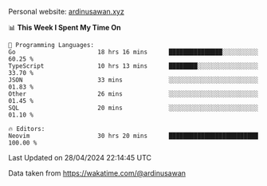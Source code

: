 Personal website: [ardinusawan.xyz](https://ardinusawan.xyz)

<!--START_SECTION:waka-->
📊 **This Week I Spent My Time On** 

```text
💬 Programming Languages: 
Go                       18 hrs 16 mins      ███████████████░░░░░░░░░░   60.25 % 
TypeScript               10 hrs 13 mins      ████████░░░░░░░░░░░░░░░░░   33.70 % 
JSON                     33 mins             ░░░░░░░░░░░░░░░░░░░░░░░░░   01.83 % 
Other                    26 mins             ░░░░░░░░░░░░░░░░░░░░░░░░░   01.45 % 
SQL                      20 mins             ░░░░░░░░░░░░░░░░░░░░░░░░░   01.10 % 

🔥 Editors: 
Neovim                   30 hrs 20 mins      █████████████████████████   100.00 % 
```


 Last Updated on 28/04/2024 22:14:45 UTC
<!--END_SECTION:waka-->
Data taken from https://wakatime.com/@ardinusawan
